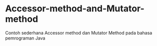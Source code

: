 # Accessor-method-and-Mutator-method
Contoh sederhana Accessor method dan Mutator Method pada bahasa pemrograman Java
